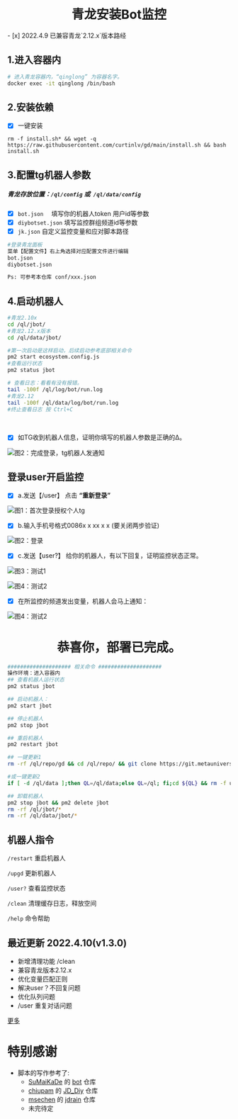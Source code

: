 



<h1 align="center">
  青龙安装Bot监控
  <br>
</h1>
- [x]  2022.4.9 已兼容青龙`2.12.x`版本路经

## 1.进入容器内

``` bash
# 进入青龙容器内，“qinglong” 为容器名字。
docker exec -it qinglong /bin/bash
```

## 2.安装依赖

- [x] 一键安装

```
rm -f install.sh* && wget -q https://raw.githubusercontent.com/curtinlv/gd/main/install.sh && bash install.sh
```



## 3.配置tg机器人参数

##### 青龙存放位置：`/ql/config` 或` /ql/data/config`

* [x] `bot.json  `  填写你的机器人token 用户id等参数
* [x] `diybotset.json` 填写监控群组频道id等参数
* [x] `jk.json` 自定义监控变量和应对脚本路径

```bash
#登录青龙面板
菜单【配置文件】右上角选择对应配置文件进行编辑
bot.json
diybotset.json

Ps: 可参考本仓库 conf/xxx.json
```



## 4.启动机器人

```bash
#青龙2.10x
cd /ql/jbot/
#青龙2.12.x版本
cd /ql/data/jbot/

#第一次启动是这样启动，后续启动参考底部相关命令
pm2 start ecosystem.config.js 
#查看运行状态
pm2 status jbot 

# 查看日志：看看有没有报错。
tail -100f /ql/log/bot/run.log
#青龙2.12
tail -100f /ql/data/log/bot/run.log
#终止查看日志 按 Ctrl+C

```

​											

- [x] 如TG收到机器人信息，证明你填写的机器人参数是正确的∆。

![图2：完成登录，tg机器人发通知](https://raw.githubusercontent.com/curtinlv/gd/main/img/p2.png)

## **登录user开启监控**

- [x] a.发送【/user】 点击 **“重新登录”**

![图1：首次登录授权个人tg](https://raw.githubusercontent.com/curtinlv/gd/main/img/p5.png)

- [x] b.输入手机号格式0086x x xx x x (要关闭两步验证)

![图2：登录](https://raw.githubusercontent.com/curtinlv/gd/main/img/p7.png)

- [x] c.发送【user?】 给你的机器人，有以下回复，证明监控状态正常。

![图3：测试1](https://raw.githubusercontent.com/curtinlv/gd/main/img/p8.png)

![图4：测试2](https://raw.githubusercontent.com/curtinlv/gd/main/img/p9.png)

- [x] 在所监控的频道发出变量，机器人会马上通知：

![图4：测试2](https://raw.githubusercontent.com/curtinlv/gd/main/img/p4.png)



<h1 align="center">
  恭喜你，部署已完成。
  <br>
</h1>


```bash
#################### 相关命令 ####################
操作环境：进入容器内
## 查看机器人运行状态
pm2 status jbot

## 启动机器人：
pm2 start jbot

## 停止机器人
pm2 stop jbot

## 重启机器人
pm2 restart jbot

## 一键更新1
rm -rf /ql/repo/gd && cd /ql/repo/ && git clone https://git.metauniverse-cn.com/https://github.com/curtinlv/gd.git && pm2 stop jbot ; rm -rf /ql/jbot/* && cp -a /ql/repo/gd/* /ql/jbot/ ; pm2 start jbot

#或一键更新2
if [ -d /ql/data ];then QL=/ql/data;else QL=/ql; fi;cd ${QL} && rm -f update.sh* && wget  -q https://raw.githubusercontent.com/curtinlv/gd/main/update.sh >/dev/null && bash update.sh

## 卸载机器人
pm2 stop jbot && pm2 delete jbot
rm -rf /ql/jbot/*
rm -rf /ql/data/jbot/*

```



## 机器人指令

`/restart` 重启机器人

`/upgd` 更新机器人

`/user?` 查看监控状态

`/clean` 清理缓存日志，释放空间

`/help` 命令帮助



## 最近更新 2022.4.10(v1.3.0)

* 新增清理功能 /clean
* 兼容青龙版本2.12.x
* 优化变量匹配正则
* 解决user？不回复问题
* 优化队列问题
* /user 重复对话问题

[更多](https://github.com/curtinlv/gd/blob/main/updateLog.md)

# 特别感谢
- 脚本的写作参考了:
  - [SuMaiKaDe](https://github.com/SuMaiKaDe) 的 [bot](https://github.com/SuMaiKaDe/bot) 仓库
  - [chiupam](https://github.com/chiupam) 的 [JD_Diy](https://github.com/chiupam/JD_Diy) 仓库
  - [msechen](https://github.com/msechen) 的 [jdrain](https://github.com/msechen/jdrain) 仓库
  - 未完待定
